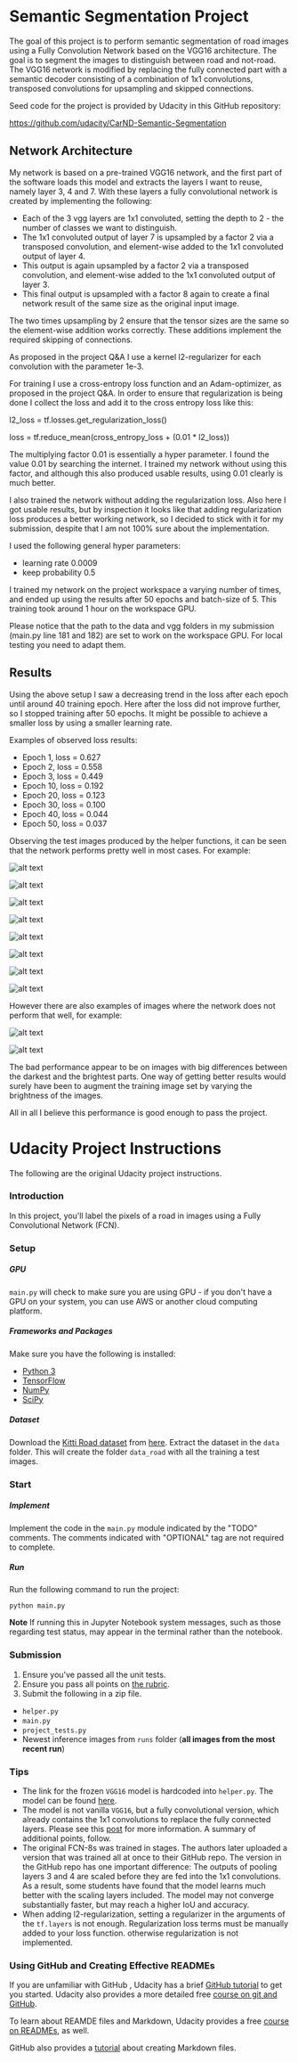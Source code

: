 # Semantic Segmentation Project

The goal of this project is to perform semantic segmentation of road images using a Fully Convolution Network based on the VGG16 architecture. The goal is to segment the images to distinguish between road and not-road. The VGG16 network is modified by replacing the fully connected part with a semantic decoder consisting of a combination of 1x1 convolutions, transposed convolutions for upsampling and skipped connections.

Seed code for the project is provided by Udacity in this GitHub repository:

https://github.com/udacity/CarND-Semantic-Segmentation

[//]: # (Image References)
[image1]: ./um_000005.png
[image2]: ./um_000014.png
[image3]: ./um_000060.png
[image4]: ./um_000093.png
[image5]: ./umm_000000.png
[image6]: ./umm_000075.png
[image7]: ./umm_000087.png
[image8]: ./uu_000065.png
[image9]: ./uu_000081.png
[image10]: ./uu_000099.png

## Network Architecture

My network is based on a pre-trained VGG16 network, and the first part of the software loads this model and extracts the layers I want to reuse, namely layer 3, 4 and 7. With these layers a fully convolutional network is created by implementing the following:

* Each of the 3 vgg layers are 1x1 convoluted, setting the depth to 2 - the number of classes we want to distinguish.
* The 1x1 convoluted output of layer 7 is upsampled by a factor 2 via a transposed convolution, and element-wise added to the 1x1 convoluted output of layer 4.
* This output is again upsampled by a factor 2 via a transposed convolution, and element-wise added to the 1x1 convoluted output of layer 3.
* This final output is upsampled with a factor 8 again to create a final network result of the same size as the original input image.

The two times upsampling by 2 ensure that the tensor sizes are the same so the element-wise addition works correctly. These additions implement the required skipping of connections.

As proposed in the project Q&A I use a kernel l2-regularizer for each convolution with the parameter 1e-3.

For training I use a cross-entropy loss function and an Adam-optimizer, as proposed in the project Q&A. In order to ensure that regularization is being done I collect the loss and add it to the cross entropy loss like this:

l2_loss = tf.losses.get_regularization_loss()

loss = tf.reduce_mean(cross_entropy_loss + (0.01 * l2_loss))

The multiplying factor 0.01 is essentially a hyper parameter. I found the value 0.01 by searching the internet. I trained my network without using this factor, and although this also produced usable results, using 0.01 clearly is much better.

I also trained the network without adding the regularization loss. Also here I got usable results, but by inspection it looks like that adding regularization loss produces a better working network, so I decided to stick with it for my submission, despite that I am not 100% sure about the implementation.

I used the following general hyper parameters:

* learning rate 0.0009
* keep probability 0.5

I trained my network on the project workspace a varying number of times, and ended up using the results after 50 epochs and batch-size of 5. This training took around 1 hour on the workspace GPU.

Please notice that the path to the data and vgg folders in my submission (main.py line 181 and 182) are set to work on the workspace GPU. For local testing you need to adapt them.

## Results

Using the above setup I saw a decreasing trend in the loss after each epoch until around 40 training epoch. Here after the loss did not improve further, so I stopped training after 50 epochs. It might be possible to achieve a smaller loss by using a smaller learning rate.

Examples of observed loss results:

* Epoch 1, loss = 0.627
* Epoch 2, loss = 0.558
* Epoch 3, loss = 0.449
* Epoch 10, loss = 0.192
* Epoch 20, loss = 0.123
* Epoch 30, loss = 0.100
* Epoch 40, loss = 0.044
* Epoch 50, loss = 0.037

Observing the test images produced by the helper functions, it can be seen that the network performs pretty well in most cases. For example:

![alt text][image1]

![alt text][image2]

![alt text][image3]

![alt text][image5]

![alt text][image7]

![alt text][image8]

![alt text][image9]

![alt text][image10]

However there are also examples of images where the network does not perform that well, for example:

![alt text][image4]

![alt text][image6]

The bad performance appear to be on images with big differences between the darkest and the brightest parts. One way of getting better results would surely have been to augment the training image set by varying the brightness of the images.

All in all I believe this performance is good enough to pass the project.

# Udacity Project Instructions

The following are the original Udacity project instructions.

### Introduction
In this project, you'll label the pixels of a road in images using a Fully Convolutional Network (FCN).

### Setup
##### GPU
`main.py` will check to make sure you are using GPU - if you don't have a GPU on your system, you can use AWS or another cloud computing platform.
##### Frameworks and Packages
Make sure you have the following is installed:
 - [Python 3](https://www.python.org/)
 - [TensorFlow](https://www.tensorflow.org/)
 - [NumPy](http://www.numpy.org/)
 - [SciPy](https://www.scipy.org/)
##### Dataset
Download the [Kitti Road dataset](http://www.cvlibs.net/datasets/kitti/eval_road.php) from [here](http://www.cvlibs.net/download.php?file=data_road.zip).  Extract the dataset in the `data` folder.  This will create the folder `data_road` with all the training a test images.

### Start
##### Implement
Implement the code in the `main.py` module indicated by the "TODO" comments.
The comments indicated with "OPTIONAL" tag are not required to complete.
##### Run
Run the following command to run the project:
```
python main.py
```
**Note** If running this in Jupyter Notebook system messages, such as those regarding test status, may appear in the terminal rather than the notebook.

### Submission
1. Ensure you've passed all the unit tests.
2. Ensure you pass all points on [the rubric](https://review.udacity.com/#!/rubrics/989/view).
3. Submit the following in a zip file.
 - `helper.py`
 - `main.py`
 - `project_tests.py`
 - Newest inference images from `runs` folder  (**all images from the most recent run**)

 ### Tips
- The link for the frozen `VGG16` model is hardcoded into `helper.py`.  The model can be found [here](https://s3-us-west-1.amazonaws.com/udacity-selfdrivingcar/vgg.zip).
- The model is not vanilla `VGG16`, but a fully convolutional version, which already contains the 1x1 convolutions to replace the fully connected layers. Please see this [post](https://s3-us-west-1.amazonaws.com/udacity-selfdrivingcar/forum_archive/Semantic_Segmentation_advice.pdf) for more information.  A summary of additional points, follow.
- The original FCN-8s was trained in stages. The authors later uploaded a version that was trained all at once to their GitHub repo.  The version in the GitHub repo has one important difference: The outputs of pooling layers 3 and 4 are scaled before they are fed into the 1x1 convolutions.  As a result, some students have found that the model learns much better with the scaling layers included. The model may not converge substantially faster, but may reach a higher IoU and accuracy.
- When adding l2-regularization, setting a regularizer in the arguments of the `tf.layers` is not enough. Regularization loss terms must be manually added to your loss function. otherwise regularization is not implemented.

### Using GitHub and Creating Effective READMEs
If you are unfamiliar with GitHub , Udacity has a brief [GitHub tutorial](http://blog.udacity.com/2015/06/a-beginners-git-github-tutorial.html) to get you started. Udacity also provides a more detailed free [course on git and GitHub](https://www.udacity.com/course/how-to-use-git-and-github--ud775).

To learn about REAMDE files and Markdown, Udacity provides a free [course on READMEs](https://www.udacity.com/courses/ud777), as well.

GitHub also provides a [tutorial](https://guides.github.com/features/mastering-markdown/) about creating Markdown files.
